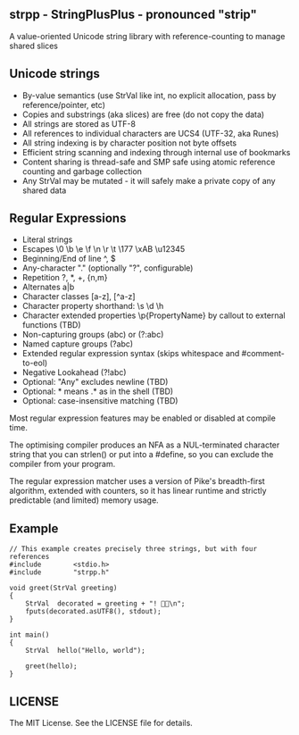 ## strpp - StringPlusPlus - pronounced "strip"

A value-oriented Unicode string library with reference-counting to manage shared slices

## Unicode strings

- By-value semantics (use StrVal like int, no explicit allocation, pass by reference/pointer, etc)
- Copies and substrings (aka slices) are free (do not copy the data)
- All strings are stored as UTF-8
- All references to individual characters are UCS4 (UTF-32, aka Runes)
- All string indexing is by character position not byte offsets
- Efficient string scanning and indexing through internal use of bookmarks
- Content sharing is thread-safe and SMP safe using atomic reference counting and garbage collection
- Any StrVal may be mutated - it will safely make a private copy of any shared data

## Regular Expressions
- Literal strings
- Escapes \0 \b \e \f \n \r \t \177 \xAB \u12345
- Beginning/End of line ^, $
- Any-character "." (optionally "?", configurable)
- Repetition ?, *, +, {n,m}
- Alternates a|b
- Character classes [a-z], [^a-z]
- Character property shorthand: \s \d \h
- Character extended properties \p{PropertyName} by callout to external functions (TBD)
- Non-capturing groups (abc) or (?:abc)
- Named capture groups (?<foo>abc)
- Extended regular expression syntax (skips whitespace and #comment-to-eol)
- Negative Lookahead (?!abc)
- Optional: "Any" excludes newline (TBD)
- Optional: * means .* as in the shell (TBD)
- Optional: case-insensitive matching (TBD)

Most regular expression features may be enabled or disabled at compile time.

The optimising compiler produces an NFA as a NUL-terminated character string
that you can strlen() or put into a #define, so you can exclude the compiler
from your program.

The regular expression matcher uses a version of Pike's breadth-first algorithm, extended
with counters, so it has linear runtime and strictly predictable (and limited) memory usage.

## Example

	// This example creates precisely three strings, but with four references
	#include        <stdio.h>
	#include        "strpp.h"

	void greet(StrVal greeting)
	{
		StrVal  decorated = greeting + "! 🎉🍾\n";
		fputs(decorated.asUTF8(), stdout);
	}

	int main()
	{
		StrVal  hello("Hello, world");

		greet(hello);
	}

## LICENSE

The MIT License. See the LICENSE file for details.
